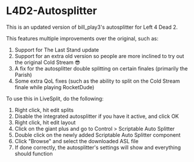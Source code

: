 # L4D2-Autosplitter

This is an updated version of bill_play3's autosplitter for Left 4 Dead 2.

This features multiple improvements over the original, such as:
1. Support for The Last Stand update
2. Support for an extra old version so people are more inclined to try out the original Cold Stream 😎
3. A fix for the autosplitter double splitting on certain finales (primarily the Parish)
4. Some extra QoL fixes (such as the ability to split on the Cold Stream finale while playing RocketDude)

To use this in LiveSplit, do the following:

1. Right click, hit edit splits
2. Disable the integrated autosplitter if you have it active, and click OK
3. Right click, hit edit layout
4. Click on the giant plus and go to Control > Scriptable Auto Splitter
5. Double click on the newly added Scriptable Auto Splitter component
6. Click "Browse" and select the downloaded ASL file
7. If done correctly, the autosplitter's settings will show and everything should function